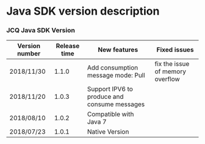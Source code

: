 # Java SDK version description

### JCQ Java SDK Version
| Version number | Release time | New features | Fixed issues|
| ---------- | ----------- | ----------- | ------------ |
| 2018/11/30 | 1.1.0 | Add consumption message mode: Pull | fix the issue of memory overflow |
| 2018/11/20 | 1.0.3 | Support IPV6 to produce and consume messages | |
| 2018/08/10 | 1.0.2 | Compatible with Java 7 | |
| 2018/07/23 | 1.0.1 |Native Version| |



